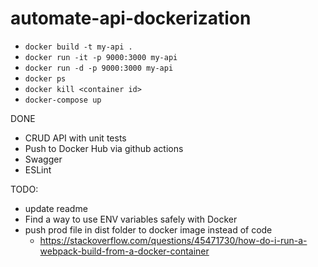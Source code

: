 # automate-api-dockerization

* `docker build -t my-api .`
* `docker run -it -p 9000:3000 my-api`
* `docker run -d -p 9000:3000 my-api`
* `docker ps`
* `docker kill <container id>`
* `docker-compose up`

DONE
* CRUD API with unit tests
* Push to Docker Hub via github actions
* Swagger
* ESLint

TODO:
* update readme
* Find a way to use ENV variables safely with Docker
* push prod file in dist folder to docker image instead of code
  * https://stackoverflow.com/questions/45471730/how-do-i-run-a-webpack-build-from-a-docker-container
